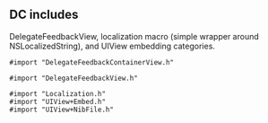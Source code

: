 ## DC includes

DelegateFeedbackView,
localization macro (simple wrapper around NSLocalizedString),
and UIView embedding categories.

```objc
#import "DelegateFeedbackContainerView.h"

#import "DelegateFeedbackView.h"

#import "Localization.h"
#import "UIView+Embed.h"
#import "UIView+NibFile.h"
```

